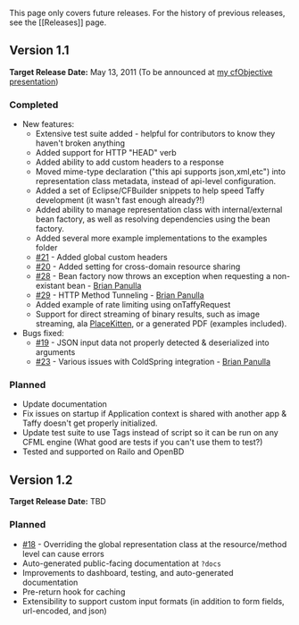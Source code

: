 This page only covers future releases. For the history of previous releases, see the [[Releases]] page.

## Version 1.1
**Target Release Date:** May 13, 2011 (To be announced at [my cfObjective presentation](http://lanyrd.com/2011/cfobjective/scfzb/))

### Completed

* New features:
  * Extensive test suite added - helpful for contributors to know they haven't broken anything
  * Added support for HTTP "HEAD" verb
  * Added ability to add custom headers to a response
  * Moved mime-type declaration ("this api supports json,xml,etc") into representation class metadata, instead of api-level configuration.
  * Added a set of Eclipse/CFBuilder snippets to help speed Taffy development (it wasn't fast enough already?!)
  * Added ability to manage representation class with internal/external bean factory, as well as resolving dependencies using the bean factory.
  * Added several more example implementations to the examples folder
  * [\#21](https://github.com/atuttle/taffy/issues/21) - Added global custom headers 
  * [\#20](https://github.com/atuttle/taffy/issues/20) - Added setting for cross-domain resource sharing
  * [\#28](https://github.com/atuttle/taffy/issues/28) - Bean factory now throws an exception when requesting a non-existant bean - [Brian Panulla](https://github.com/bpanulla)
  * [\#29](https://github.com/atuttle/taffy/issues/29) - HTTP Method Tunneling  - [Brian Panulla](https://github.com/bpanulla)
  * Added example of rate limiting using onTaffyRequest
  * Support for direct streaming of binary results, such as image streaming, ala [PlaceKitten](http://www.placekitten.com), or a generated PDF (examples included).
* Bugs fixed:
  * [\#19](https://github.com/atuttle/taffy/issues/19) - JSON input data not properly detected & deserialized into arguments
  * [\#23](https://github.com/atuttle/taffy/issues/24) - Various issues with ColdSpring integration - [Brian Panulla](https://github.com/bpanulla)

### Planned

* Update documentation
* Fix issues on startup if Application context is shared with another app & Taffy doesn't get properly initialized.
* Update test suite to use Tags instead of script so it can be run on any CFML engine (What good are tests if you can't use them to test?)
 * Tested and supported on Railo and OpenBD

## Version 1.2
**Target Release Date:** TBD

### Planned
* [\#18](https://github.com/atuttle/taffy/issues/18) - Overriding the global representation class at the resource/method level can cause errors
* Auto-generated public-facing documentation at `?docs`
* Improvements to dashboard, testing, and auto-generated documentation
* Pre-return hook for caching
* Extensibility to support custom input formats (in addition to form fields, url-encoded, and json)
